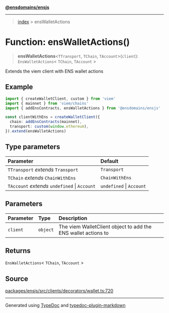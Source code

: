 [**@ensdomains/ensjs**](../README.md)

---

> [index](README.md) > ensWalletActions

# Function: ensWalletActions()

> **ensWalletActions**\<`TTransport`, `TChain`, `TAccount`\>(`client`): `EnsWalletActions`\< `TChain`, `TAccount` \>

Extends the viem client with ENS wallet actions

## Example

```ts
import { createWalletClient, custom } from 'viem'
import { mainnet } from 'viem/chains'
import { addEnsContracts, ensWalletActions } from '@ensdomains/ensjs'

const clientWithEns = createWalletClient({
  chain: addEnsContracts(mainnet),
  transport: custom(window.ethereum),
}).extend(ensWalletActions)
```

## Type parameters

| Parameter                                     | Default                  |
| :-------------------------------------------- | :----------------------- |
| `TTransport` _extends_ `Transport`            | `Transport`              |
| `TChain` _extends_ `ChainWithEns`             | `ChainWithEns`           |
| `TAccount` _extends_ `undefined` \| `Account` | `undefined` \| `Account` |

## Parameters

| Parameter | Type     | Description                                                   |
| :-------- | :------- | :------------------------------------------------------------ |
| `client`  | `object` | The viem WalletClient object to add the ENS wallet actions to |

## Returns

`EnsWalletActions`\< `TChain`, `TAccount` \>

## Source

[packages/ensjs/src/clients/decorators/wallet.ts:720](https://github.com/ensdomains/ensjs/blob/1b90b888/packages/ensjs/src/clients/decorators/wallet.ts#L720)

---

Generated using [TypeDoc](https://typedoc.org/) and [typedoc-plugin-markdown](https://www.npmjs.com/package/typedoc-plugin-markdown)
